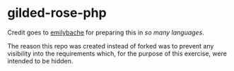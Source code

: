 # gilded-rose-php

Credit goes to [emilybache](https://github.com/emilybache/GildedRose-Refactoring-Kata) for preparing this in _so many languages_.

The reason this repo was created instead of forked was to prevent any visibility into the requirements which, for the purpose of this exercise, were intended to be hidden.

